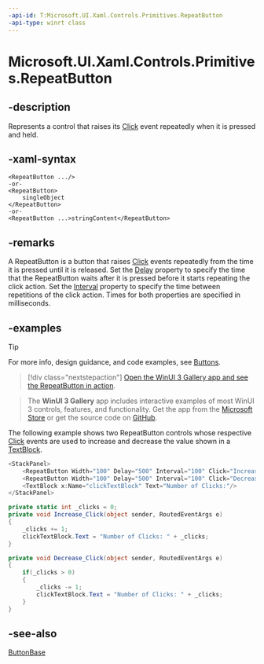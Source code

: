 ```yaml
---
-api-id: T:Microsoft.UI.Xaml.Controls.Primitives.RepeatButton
-api-type: winrt class
---
```


<!-- Class syntax.
public class RepeatButton : Windows.UI.Xaml.Controls.Primitives.ButtonBase, Windows.UI.Xaml.Controls.Primitives.IRepeatButton
-->

# Microsoft.UI.Xaml.Controls.Primitives.RepeatButton

## -description
Represents a control that raises its [Click](buttonbase_click.md) event repeatedly when it is pressed and held.

## -xaml-syntax
```xaml
<RepeatButton .../>
-or-
<RepeatButton>
    singleObject
</RepeatButton>
-or-
<RepeatButton ...>stringContent</RepeatButton>
```


## -remarks
A RepeatButton is a button that raises [Click](buttonbase_click.md) events repeatedly from the time it is pressed until it is released. Set the [Delay](repeatbutton_delay.md) property to specify the time that the RepeatButton waits after it is pressed before it starts repeating the click action. Set the [Interval](repeatbutton_interval.md) property to specify the time between repetitions of the click action. Times for both properties are specified in milliseconds.

## -examples

> [!TIP]
> For more info, design guidance, and code examples, see [Buttons](/windows/apps/design/controls/buttons#create-a-repeat-button).

> [!div class="nextstepaction"]
> [Open the WinUI 3 Gallery app and see the RepeatButton in action](winui3gallery:/item/RepeatButton).

> The **WinUI 3 Gallery** app includes interactive examples of most WinUI 3 controls, features, and functionality. Get the app from the [Microsoft Store](https://www.microsoft.com/store/productId/9P3JFPWWDZRC) or get the source code on [GitHub](https://github.com/microsoft/WinUI-Gallery).

The following example shows two RepeatButton controls whose respective [Click](buttonbase_click.md) events are used to increase and decrease the value shown in a [TextBlock](../microsoft.ui.xaml.controls/textblock.md).

```csharp
<StackPanel>
    <RepeatButton Width="100" Delay="500" Interval="100" Click="Increase_Click">Increase</RepeatButton>
    <RepeatButton Width="100" Delay="500" Interval="100" Click="Decrease_Click">Decrease</RepeatButton>
    <TextBlock x:Name="clickTextBlock" Text="Number of Clicks:"/>
</StackPanel>
```

```csharp
private static int _clicks = 0;
private void Increase_Click(object sender, RoutedEventArgs e)
{
    _clicks += 1;
    clickTextBlock.Text = "Number of Clicks: " + _clicks;
}

private void Decrease_Click(object sender, RoutedEventArgs e)
{
    if(_clicks > 0)
    {
        _clicks -= 1;
        clickTextBlock.Text = "Number of Clicks: " + _clicks;
    }
}
```

## -see-also
[ButtonBase](buttonbase.md)
